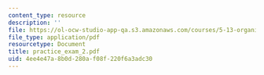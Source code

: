 ```yaml
---
content_type: resource
description: ''
file: https://ol-ocw-studio-app-qa.s3.amazonaws.com/courses/5-13-organic-chemistry-ii-fall-2006/4ee4e47a8b0d280af08f220f6a3adc30_practice_exam_2.pdf
file_type: application/pdf
resourcetype: Document
title: practice_exam_2.pdf
uid: 4ee4e47a-8b0d-280a-f08f-220f6a3adc30
---
```

